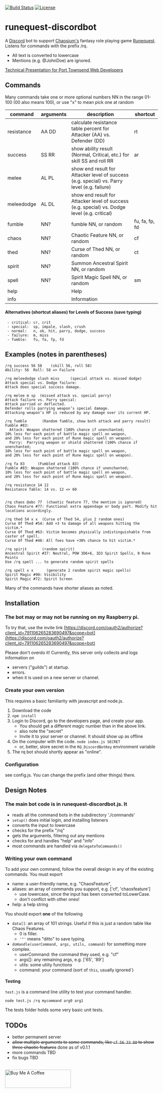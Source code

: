 [![Build Status](https://secure.travis-ci.org/MorganConrad/runequest-discordbot.png)](https://travis-ci.org/MorganConrad/runequest-discordbot)
[![License](https://img.shields.io/badge/license-MIT-A31F34.svg)](https://github.com/MorganConrad/runequest-discordbot)
# runequest-discordbot

A [Discord](https://discord.com/) bot to support [Chaosium's](https://www.chaosium.com/) fantasy role playing game
[Runequest](https://www.chaosium.com/runequest/).
Listens for commands with the prefix /rq.
 - All text is converted to lowercase
 - Mentions (e.g. @JohnDoe) are ignored.

[Technical Presentation for Port Townsend Web Developers](docs/presentation.md)

## Commands

Many commands take one or more optional numbers NN in the range 01-100 (00 also means 100), or use "x" to mean pick one at random

|command|arguments|description|shortcut|
|-------|---------|-----------|--------|
|resistance|AA DD|calculate resistance table percent for Attacker (AA) vs. Defender (DD)|rt|
|success   |SS RR|show ability result (Normal, Critical, etc.) for skill SS and roll RR|ar|
|melee     |AL PL|show end result for Attacker level of success (e.g. special) vs. Parry level (e.g. failure)||
|meleedodge|AL DL|show end result for Attacker level of success (e.g. special) vs. Dodge level (e.g. critical)|
|fumble    |NN?  |fumble NN, or random|fu, fa, fp, fd|
|chaos     |NN?  |Chaotic Feature NN, or random|cf|
|thed      |NN?  |Curse of Thed NN, or random|ct|
|spirit    |NN?  |Summon Ancestral Spirit NN, or random||
|spell     |NN?  |Spirit Magic Spell NN, or random|sm|
|help      |     |Help||
|info      |     |Information||


#### Alternatives (shortcut aliases) for Levels of Success (save typing)
```
 - critical: cr, crit
 - special:  sp, impale, slash, crush
 - normal:   n, ok, hit, parry, dodge, success
 - failure:  m, miss
 - fumble:   fu, fa, fp, fd
```

## Examples (notes in parentheses)

```
/rq success 56 58    (skill 56, roll 58)
Ability: 56  Roll: 58 => Failure

/rq meleedodge slash miss     (special attack vs. missed dodge)
Attack special vs. Dodge failure:
Attack does special success damage.

/rq melee m sp  (missed attack vs. special parry)
Attack failure vs. Parry special:
Attack parried or deflected.
Defender rolls parrying weapon’s special damage.
Attacking weapon’s HP is reduced by any damage over its current HP.

/rq fumble       (Random fumble, show both attack and parry result)
Fumble #83:
  Attack: Weapon shattered (100% chance if unenchanted;
10% less for each point of battle magic spell on weapon,
and 20% less for each point of Rune magic spell on weapon).
  Parry:  Parrying weapon or shield shattered (100% chance if unenchanted;
10% less for each point of battle magic spell on weapon,
and 20% less for each point of Rune magic spell on weapon).

/rq fa 83      (Fumbled attack 83)
Fumble #83: Weapon shattered (100% chance if unenchanted;
10% less for each point of battle magic spell on weapon,
and 20% less for each point of Rune magic spell on weapon).

/rq resistance 14 12
Resistance Table: 14 vs. 12 => 60


/rq chaos @abc 77  (chaotic feature 77, the mention is ignored)
Chaos Feature #77: Functional extra appendage or body part. Modify hit locations accordingly.

/rq thed 54 x x  (Curse of Thed 54, plus 2 random ones)
Curse Of Thed #54: Add +3 to damage of all weapons hitting the victim.*
Curse Of Thed #63: Victim becomes physically indistinguishable from caster of spell.
Curse Of Thed #48: All foes have +30% chance to hit victim.*

/rq spirit       (random spirit)
Ancestral Spirit #37: Neutral, POW 3D6+6, 1D3 Spirit Spells, 0 Rune Points
Use /rq spell ... to generate random spirit spells

/rq spell x x      (generate 2 random spirit magic spells)
Spirit Magic #90: Visibility
Spirit Magic #72: Spirit Screen
```

Many of the commands have shorter aliases as noted.
## Installation

### The bot may or may not be running on my Raspberry pi.

To try that, use the invite link
[https://discord.com/oauth2/authorize?client_id=791106265283690497&scope=bot](https://discord.com/oauth2/authorize?client_id=791106265283690497&scope=bot)

Please don't overdo it!  Currently, this server only collects and logs information on
 - servers ("guilds") at startup.
 - errors.
 - when it is used on a new server or channel.

### Create your own version
This requires a basic familiarity with javascript and node.js.
 1. Download the code
 2. `npm install`
 3. Login to Discord, go to the developers page, and create your app.
    - You should get a different magic number than in the above link.
     - also note the "secret"
     - Invite it to your server or channel.  It should show up as offline
 4. On the computer with the code. `node index.js SECRET`
    - or, better, store secret in the `RQ_DiscordBotKey` environment variable
 5. The rq bot should shortly appear as "online".

### Configuration

see config.js.  You can change the prefix (and other things) there.

## Design Notes

### The main bot code is in runequest-discordbot.js.  It
  - reads all the command bots in the subdirectory './commands'
  - `setup()` does initial login, and installing listeners
  - converts the input to lowercase
  - checks for the prefix "/rq"
  - gets the arguments, filtering out any mentions
  - checks for and handles "help" and "info"
  - most commands are handled via `delegateToCommands()`

### Writing your own command

To add your own command, follow the overall design in any of the existing commands.  You must export

 - name:    a user-friendly name, e.g. "ChaosFeature",
 - aliases: an array of commands you support, e.g. ['cf', 'chaosfeature']
    - use lowercase, since the input has been converted toLowerCase.
    - don't conflict with other ones!
 - help:    a help string

You should export **one** of the following
 - `data[]`:  an array of 101 strings. Useful if this is just a random table like Chaos Features.
   - 0 is filler.
   - `'"'` means "ditto" to save typing.
 - `doHandle(userCommand, args, utils, command)` for something more complex.
   - userCommand: the command they used, e.g. "cf"
   - args[]:  any remaining args, e.g. ['65', '89']
   - utils: some utiity functions
   - command: your command (sort of `this`, usually ignored`)

#### Testing

`test.js` is a command line utility to test your command handler.

 `node test.js /rq mycommand arg0 arg1`

The tests folder holds some very basic unit tests.

## TODOs

 - better permanent server
 - ~~allow multiple arguments to some commands, like `cf 56 33 88` to show three chaotic features~~ done as of v0.1.1
 - more commands TBD
 - fix bugs TBD

<br>
<a href="https://www.buymeacoffee.com/flyingspaniel" target="_blank"><img src="https://cdn.buymeacoffee.com/buttons/v2/default-yellow.png" alt="Buy Me A Coffee" style="height: 60px !important;width: 217px !important;" ></a>

